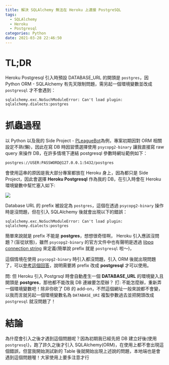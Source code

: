 ```yaml
---
title: 解決 SQLAlchemy 無法在 Heroku 上連接 PostgreSQL
tags:
  - SQLAlchemy
  - Heroku
  - Postgresql
categories: Python
date: 2021-03-28 22:46:50
---
```



<style>
  section.compact {
    font-size: 150%  
  }
  img[alt~="center"] {
    display: block;
    margin: 0 auto;
  }
</style>

# TL;DR

Heroku Postgresql 引入時預設 DATABASE_URL 的開頭是 `postgres`，因 Python ORM - SQLAlchemy 有先天限制問題，需另起一個環境變數並改成 `postgresql` 才不會遇到：

```
sqlalchemy.exc.NoSuchModuleError: Can't load plugin: sqlalchemy.dialects:postgres
```

<!-- more -->

# 抓蟲過程

以 Python 以及我的 Side Project - [PLeagueBot](https://github.com/louis70109/PLeagueBot)為例，專案初期因對 ORM 相關設定不熟(懶)，因此在寫 DB 時因習慣選擇使用 `psycopg2-binary` 讓我直接寫 raw query 來操作 DB，在許多情境下連結 postgresql 參數時網址範例如下：

```
postgres://USER:PASSWORD@127.0.0.1:5432/postgres
```

會使用這串的原因是我大部分專案都放在 Heroku 身上，因為都只是 Side Project，因此會選擇 **Heroku Postgresql** 作為我的 DB，在引入時會在 Heroku 環境變數中幫忙塞入如下:

![](https://nijialin.com/images/2021/debug-heroku-postgres/1.png)

Database URL 的 prefix 被設定為 `postgres`，這個在透過 `psycopg2-binary` 操作時是沒問題，但在引入 SQLAlchemy 後就會出現以下的錯誤：

```
sqlalchemy.exc.NoSuchModuleError: Can't load plugin: sqlalchemy.dialects:postgres
```

簡單來說就是 prefix 不能是 **postgres**，想想很奇怪啊， Heroku 引入應該沒問題？(盲從狀態)，雖然 `psycopg2-binary` 的官方文件中也有聲明是透過 [libpq connection string](https://www.postgresql.org/docs/current/libpq-connect.html#LIBPQ-CONNSTRING) 來定義(簡單說 prefix 就是 `postgresql` 啦～)，

這個情境在使用 `psycopg2-binary` 時引入都沒問題，引入 ORM 後就出現問題了，可以[參考這個回答](https://stackoverflow.com/questions/24727902/what-is-the-form-of-my-local-postgresql-database-url)，說明需要將 prefix 改成 **postgresql** 才可以使用。

問: 但 Heroku 引入 Postgrsql 時會自動產生一個 **DATABASE_URL** 的環境變入且開頭是 **postgres**，那他都不能改我 DB 連線要怎麼辦？
打: 不能怎麼辦，重新弄一個環境變數吧！除非你砍了 DB 的 add-on，不然這個網址一般來說都不會變，以我而言就另起一個環境變數名為 `DATABASE_URI` 複製參數過去並把開頭改成 `postgresql` 就沒問題了！

# 結論

為什麼會引入之後才遇到這個問題呢？因為初期我已經先把 DB 建立好後(使用 `postgresql`)，跑了許久之後才引入 SQLAlchemy(ORM)，在使用上都不會出現這個錯誤，但當我開始測試新的 Table 後就開始出現上述說的問題，本地端也是會遇到這個問題喔！大家使用上要多注意才行
